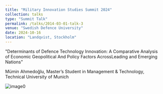 ```yaml
---
title: "Military Innovation Studies Summit 2024"
collection: talks
type: "Summit Talk"
permalink: /talks/2014-03-01-talk-3
venue: "Swedish Defence University"
date: 2024-10-16
location: "Landqvist, Stockholm"
---
```


"Determinants of Defence Technology Innovation: A Comparative Analysis of Economic Geopolitical And Policy Factors AcrossLeading and Emerging Nations"

Mümin Ahmedoğlu, Master’s Student in Management & Technology, 
Technical University of Munich


![image0](https://github.com/user-attachments/assets/373534b2-fc95-4b9f-afcd-a178e024cc90)
